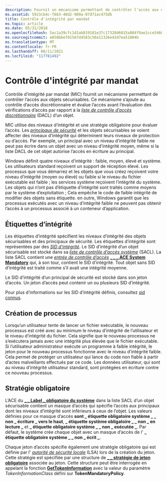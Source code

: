 ```yaml
---
description: Fournit un mécanisme permettant de contrôler l’accès aux objets sécurisables.
ms.assetid: 5923cb4c-f663-40d2-989a-07d71ac475db
title: Contrôle d'intégrité par mandat
ms.topic: article
ms.date: 05/31/2018
ms.openlocfilehash: 5ac1a39cfc1d1ab819181e37c17328d6015a884f9ae1cce546643480351341b4
ms.sourcegitcommit: e858bbe701567d4583c50a11326e42d7ea51804b
ms.translationtype: MT
ms.contentlocale: fr-FR
ms.lasthandoff: 08/11/2021
ms.locfileid: "117781492"
---
```

# <a name="mandatory-integrity-control"></a>Contrôle d'intégrité par mandat

Contrôle d’intégrité par mandat (MIC) fournit un mécanisme permettant de contrôler l’accès aux objets sécurisables. Ce mécanisme s’ajoute au contrôle d’accès discrétionnaire et évalue l’accès avant l’évaluation des vérifications d’accès par rapport à la [*liste de contrôle d’accès discrétionnaire*](/windows/desktop/SecGloss/d-gly) (DACL) d’un objet.

MIC utilise des niveaux d’intégrité et une stratégie obligatoire pour évaluer l’accès. Les [*principaux de sécurité*](/windows/desktop/SecGloss/s-gly) et les objets sécurisables se voient affecter des niveaux d’intégrité qui déterminent leurs niveaux de protection ou d’accès. Par exemple, un principal avec un niveau d’intégrité faible ne peut pas écrire dans un objet avec un niveau d’intégrité moyen, même si la liste DACL de cet objet autorise l’accès en écriture au principal.

Windows définit quatre niveaux d’intégrité : faible, moyen, élevé et système. Les utilisateurs standard reçoivent un support de réception élevé. Les processus que vous démarrez et les objets que vous créez reçoivent votre niveau d’intégrité (moyen ou élevé) ou faible si le niveau du fichier exécutable est faible ; les services système reçoivent l’intégrité du système. Les objets qui n’ont pas d’étiquette d’intégrité sont traités comme moyens par le système d’exploitation ; Cela empêche le code de faible intégrité de modifier des objets sans étiquette. en outre, Windows garantit que les processus exécutés avec un niveau d’intégrité faible ne peuvent pas obtenir l’accès à un processus associé à un conteneur d’application.

## <a name="integrity-labels"></a>Étiquettes d’intégrité

Les étiquettes d’intégrité spécifient les niveaux d’intégrité des objets sécurisables et des principaux de sécurité. Les étiquettes d’intégrité sont représentées par des [*SID d’intégrité*](/windows/desktop/SecGloss/i-gly). Le SID d’intégrité d’un objet sécurisable est stocké dans sa [*liste de contrôle d’accès système*](/windows/desktop/SecGloss/s-gly) (SACL). La liste SACL contient une [*entrée de contrôle d’accès*](/windows/desktop/SecGloss/a-gly) [**\_ \_ \_ ACE System Mandatory**](/windows/desktop/api/Winnt/ns-winnt-system_mandatory_label_ace) qui, à son tour, contient le SID d’intégrité. Tout objet sans SID d’intégrité est traité comme s’il avait une intégrité moyenne.

Le SID d’intégrité d’un principal de sécurité est stocké dans son jeton d’accès. Un jeton d’accès peut contenir un ou plusieurs SID d’intégrité.

Pour plus d’informations sur les SID d’intégrité définis, consultez [sid connus](well-known-sids.md).

## <a name="process-creation"></a>Création de processus

Lorsqu’un utilisateur tente de lancer un fichier exécutable, le nouveau processus est créé avec au minimum le niveau d’intégrité de l’utilisateur et le niveau d’intégrité du fichier. Cela signifie que le nouveau processus ne s’exécutera jamais avec une intégrité plus élevée que le fichier exécutable. Si l’utilisateur administrateur exécute un programme à faible intégrité, le jeton pour le nouveau processus fonctionne avec le niveau d’intégrité faible. Cela permet de protéger un utilisateur qui lance du code non fiable à partir d’actes malveillants effectués par ce code. Les données utilisateur, qui sont au niveau d’intégrité utilisateur standard, sont protégées en écriture contre ce nouveau processus.

## <a name="mandatory-policy"></a>Stratégie obligatoire

L’ACE du [**\_ \_ Label \_ obligatoire du système**](/windows/desktop/api/Winnt/ns-winnt-system_mandatory_label_ace) dans la liste SACL d’un objet sécurisable contient un masque d’accès qui spécifie l’accès aux principaux dont les niveaux d’intégrité sont inférieurs à ceux de l’objet. Les valeurs définies pour ce masque d’accès **sont \_ étiquette obligatoire système \_ \_ non \_ écriture \_ vers le haut**, **\_ étiquette système obligatoire \_ \_ non \_ en lecture \_** et **\_ étiquette obligatoire système \_ \_ non \_ exécutée \_**. Par défaut, le système crée chaque objet avec un masque d’accès de l' **\_ étiquette obligatoire système \_ \_ non \_ écrit \_**.

Chaque jeton d’accès spécifie également une stratégie obligatoire qui est définie par l' [*autorité de sécurité locale*](/windows/desktop/SecGloss/l-gly) (LSA) lors de la création du jeton. Cette stratégie est spécifiée par une structure de [**\_ \_ stratégie de jeton obligatoire**](/windows/desktop/api/Winnt/ns-winnt-token_mandatory_policy) associée au jeton. Cette structure peut être interrogée en appelant la fonction [**GetTokenInformation**](/windows/win32/api/securitybaseapi/nf-securitybaseapi-gettokeninformation) avec la valeur du paramètre *TokenInformationClass* défini sur **TokenMandatoryPolicy**.

 

 
